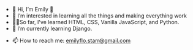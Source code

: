 - 👋 Hi, I’m Emily 🌟
- 👀 I’m interested in learning all the things and making everything work
- 👩‍💻So far, I've learned HTML, CSS, Vanilla JavaScript, and Python.
- 🌱 I’m currently learning Django.
<!-- - 💞️ I’m looking to collaborate on ... -->
- 📫 How to reach me: emilyflo.starr@gmail.com

<!---
emilyflo/emilyflo is a ✨ special ✨ repository because its `README.md` (this file) appears on your GitHub profile.
You can click the Preview link to take a look at your changes.
--->

